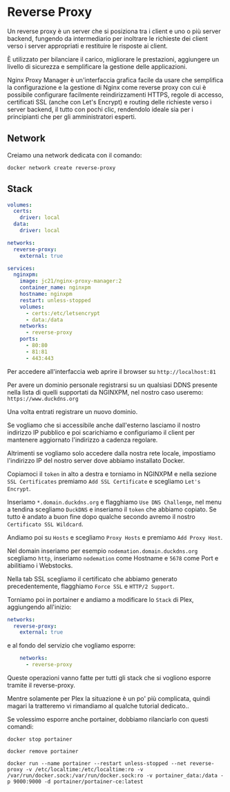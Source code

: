 # Reverse Proxy

Un reverse proxy è un server che si posiziona 
tra i client e uno o più server backend, fungendo
da intermediario per inoltrare le richieste dei 
client verso i server appropriati e restituire le 
risposte ai client. 

È utilizzato per bilanciare il carico, migliorare
le prestazioni, aggiungere un livello di sicurezza
e semplificare la gestione delle applicazioni. 

Nginx Proxy Manager è un'interfaccia grafica 
facile da usare che semplifica la configurazione
e la gestione di Nginx come reverse proxy con cui
è possibile configurare facilmente reindirizzamenti
HTTPS, regole di accesso, certificati SSL (anche
con Let's Encrypt) e routing delle richieste verso
i server backend, il tutto con pochi clic, 
rendendolo ideale sia per i principianti che per
gli amministratori esperti.

## Network

Creiamo una network dedicata con il comando:

`docker network create reverse-proxy`

## Stack

```yaml
volumes:
  certs:
    driver: local
  data:
    driver: local

networks:
  reverse-proxy:
    external: true

services:
  nginxpm:
    image: jc21/nginx-proxy-manager:2
    container_name: nginxpm
    hostname: nginxpm
    restart: unless-stopped
    volumes:
      - certs:/etc/letsencrypt
      - data:/data
    networks:
      - reverse-proxy
    ports:
      - 80:80
      - 81:81
      - 443:443
```

Per accedere all'interfaccia web aprire il browser su
`http://localhost:81`

Per avere un dominio personale registrarsi su un
qualsiasi DDNS presente nella lista di quelli
supportati da NGINXPM, nel nostro caso useremo:
`https://www.duckdns.org`

Una volta entrati registrare un nuovo dominio.

Se vogliamo che si accessibile anche dall'esterno
lasciamo il nostro indirizzo IP pubblico e poi
scarichiamo e configuriamo il client per mantenere
aggiornato l'indirizzo a cadenza regolare.

Altrimenti se vogliamo solo accedere dalla nostra
rete locale, impostiamo l'indirizzo IP del nostro
server dove abbiamo installato Docker.

Copiamoci il `token` in alto a destra e torniamo in
NGINXPM e nella sezione `SSL Certificates` premiamo
`Add SSL Certificate` e scegliamo `Let's Encrypt`.

Inseriamo `*.domain.duckdns.org` e flagghiamo
`Use DNS Challenge`, nel menu a tendina scegliamo
`DuckDNS` e inseriamo il `token` che abbiamo copiato.
Se tutto è andato a buon fine dopo qualche secondo
avremo il nostro `Certificato SSL Wildcard`.

Andiamo poi su `Hosts` e scegliamo `Proxy Hosts`
e premiamo `Add Proxy Host`.

Nel domain inseriamo per esempio 
`nodemation.domain.duckdns.org` scegliamo 
`http`, inseriamo `nodemation` come Hostname 
e `5678` come Port e abilitiamo i Webstocks.

Nella tab SSL scegliamo il certificato che
abbiamo generato precedentemente, flagghiamo
`Force SSL` e `HTTP/2 Support`.

Torniamo poi in portainer e andiamo a modificare
lo `Stack` di Plex, aggiungendo all'inizio:

```yaml
networks:
  reverse-proxy:
    external: true
```

e al fondo del servizio che vogliamo esporre:

```yaml
    networks:
      - reverse-proxy
```

Queste operazioni vanno fatte per tutti gli stack
che si vogliono esporre tramite il reverse-proxy.

Mentre solamente per Plex la situazione è un po'
più complicata, quindi magari la tratteremo vi
rimandiamo al qualche tutorial dedicato..

Se volessimo esporre anche portainer, dobbiamo
rilanciarlo con questi comandi:

`docker stop portainer`

`docker remove portainer`

`docker run --name portainer --restart unless-stopped --net reverse-proxy -v /etc/localtime:/etc/localtime:ro -v /var/run/docker.sock:/var/run/docker.sock:ro -v portainer_data:/data -p 9000:9000 -d portainer/portainer-ce:latest`
